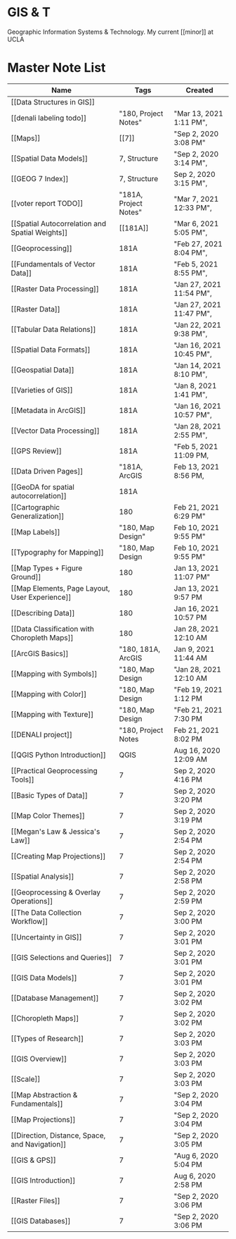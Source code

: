 # GIS & T

Geographic Information Systems & Technology. My current [[minor]] at UCLA


# Master Note List
Name|Tags|Created|
-|-|-|
[[Data Structures in GIS]]|||,
[[denali labeling todo]]|"180, Project Notes"|"Mar 13, 2021 1:11 PM",
[[Maps]]|[[7]]|"Sep 2, 2020 3:08 PM"
[[Spatial Data Models]]|7, Structure|"Sep 2, 2020 3:14 PM",
[[GEOG 7 Index]]|7, Structure|Sep 2, 2020 3:15 PM",
[[voter report TODO]]|"181A, Project Notes"|"Mar 7, 2021 12:33 PM",
[[Spatial Autocorrelation and Spatial Weights]]|[[181A]]|"Mar 6, 2021 5:05 PM",
[[Geoprocessing]]|181A|"Feb 27, 2021 8:04 PM",
[[Fundamentals of Vector Data]]|181A|"Feb 5, 2021 8:55 PM",
[[Raster Data Processing]]|181A|"Jan 27, 2021 11:54 PM",
[[Raster Data]]|181A|"Jan 27, 2021 11:47 PM",
[[Tabular Data Relations]]|181A|"Jan 22, 2021 9:38 PM",
[[Spatial Data Formats]]|181A|"Jan 16, 2021 10:45 PM",
[[Geospatial Data]]|181A|"Jan 14, 2021 8:10 PM",
[[Varieties of GIS]]|181A|"Jan 8, 2021 1:41 PM",
[[Metadata in ArcGIS]]|181A|"Jan 16, 2021 10:57 PM",
[[Vector Data Processing]]|181A|"Jan 28, 2021 2:55 PM",
[[GPS Review]]|181A|"Feb 5, 2021 11:09 PM,
[[Data Driven Pages]]|"181A, ArcGIS|Feb 13, 2021 8:56 PM,
[[GeoDA for spatial autocorrelation]]|181A|
[[Cartographic Generalization]]|180|Feb 21, 2021 6:29 PM"
[[Map Labels]]|"180, Map Design"|Feb 10, 2021 9:55 PM"
[[Typography for Mapping]]|"180, Map Design|Feb 10, 2021 9:55 PM"
[[Map Types + Figure Ground]]|180|Jan 13, 2021 11:07 PM"
[[Map Elements, Page Layout, User Experience]]|180|Jan 13, 2021 9:57 PM
[[Describing Data]]|180|Jan 16, 2021 10:57 PM
[[Data Classification with Choropleth Maps]]|180|Jan 28, 2021 12:10 AM
[[ArcGIS Basics]]|"180, 181A, ArcGIS|Jan 9, 2021 11:44 AM
[[Mapping with Symbols]]|"180, Map Design|"Jan 28, 2021 12:10 AM
[[Mapping with Color]]|"180, Map Design|"Feb 19, 2021 1:12 PM
[[Mapping with Texture]]|"180, Map Design|"Feb 21, 2021 7:30 PM
[[DENALI project]]|"180, Project Notes|Feb 21, 2021 8:02 PM
[[QGIS Python Introduction]]|QGIS|Aug 16, 2020 12:09 AM
[[Practical Geoprocessing Tools]]|7|Sep 2, 2020 4:16 PM
[[Basic Types of Data]]|7|Sep 2, 2020 3:20 PM
[[Map Color Themes]]|7|Sep 2, 2020 3:19 PM
[[Megan's Law & Jessica's Law]]|7|Sep 2, 2020 2:54 PM
[[Creating Map Projections]]|7|Sep 2, 2020 2:54 PM
[[Spatial Analysis]]|7|Sep 2, 2020 2:58 PM
[[Geoprocessing & Overlay Operations]]|7|Sep 2, 2020 2:59 PM
[[The Data Collection Workflow]]|7|Sep 2, 2020 3:00 PM
[[Uncertainty in GIS]]|7|Sep 2, 2020 3:01 PM
[[GIS Selections and Queries]]|7|Sep 2, 2020 3:01 PM
[[GIS Data Models]]|7|Sep 2, 2020 3:01 PM
[[Database Management]]|7|Sep 2, 2020 3:02 PM
[[Choropleth Maps]]|7|Sep 2, 2020 3:02 PM
[[Types of Research]]|7|Sep 2, 2020 3:03 PM
[[GIS Overview]]|7|Sep 2, 2020 3:03 PM
[[Scale]]|7|Sep 2, 2020 3:03 PM
[[Map Abstraction & Fundamentals]]|7|"Sep 2, 2020 3:04 PM
[[Map Projections]]|7|"Sep 2, 2020 3:04 PM
[[Direction, Distance, Space, and Navigation]]|7|"Sep 2, 2020 3:05 PM
[[GIS & GPS]]|7|"Aug 6, 2020 5:04 PM
[[GIS Introduction]]|7|Aug 6, 2020 2:58 PM
[[Raster Files]]|7|"Sep 2, 2020 3:06 PM
[[GIS Databases]]|7|"Sep 2, 2020 3:06 PM